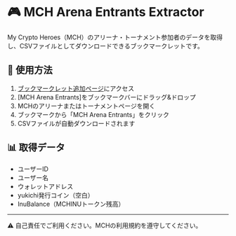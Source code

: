 # 🎮 MCH Arena Entrants Extractor

My Crypto Heroes（MCH）のアリーナ・トーナメント参加者のデータを取得し、CSVファイルとしてダウンロードできるブックマークレットです。

## 🔧 使用方法

1. [ブックマークレット追加ページ](https://hokoli.github.io/mch-bookmarklet-arena-entrants/)にアクセス
2. [MCH Arena Entrants]をブックマークバーにドラッグ&ドロップ
3. MCHのアリーナまたはトーナメントページを開く
4. ブックマークから「MCH Arena Entrants」をクリック
5. CSVファイルが自動ダウンロードされます

## 📊 取得データ

- ユーザーID
- ユーザー名  
- ウォレットアドレス
- yukichi発行コイン（空白）
- InuBalance（MCHINUトークン残高）

---

⚠️ 自己責任でご利用ください。MCHの利用規約を遵守してください。
